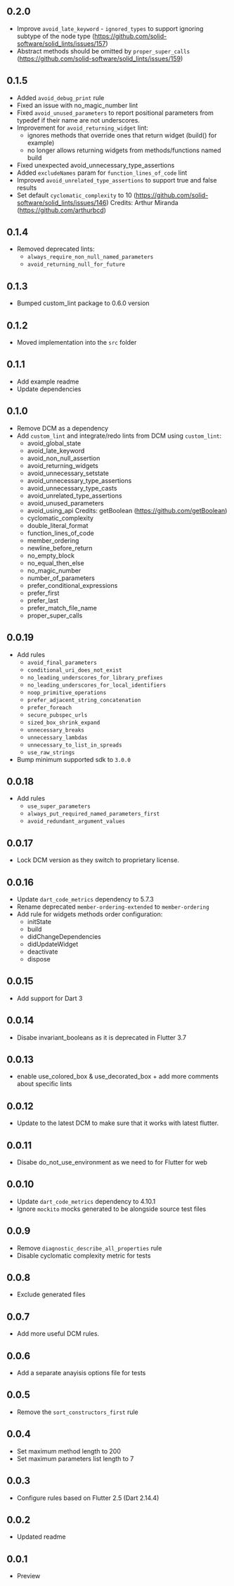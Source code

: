 ## 0.2.0

- Improve `avoid_late_keyword` - `ignored_types` to support ignoring subtype of the node type (https://github.com/solid-software/solid_lints/issues/157)
- Abstract methods should be omitted by `proper_super_calls` (https://github.com/solid-software/solid_lints/issues/159)


## 0.1.5

- Added `avoid_debug_print` rule
- Fixed an issue with no_magic_number lint
- Fixed `avoid_unused_parameters` to report positional parameters from typedef if their name are not underscores.
- Improvement for `avoid_returning_widget` lint:
  - ignores methods that override ones that return widget (build() for example)
  - no longer allows returning widgets from methods/functions named build
- Fixed unexpected avoid_unnecessary_type_assertions
- Added `excludeNames` param for `function_lines_of_code` lint
- Improved `avoid_unrelated_type_assertions` to support true and false results
- Set default `cyclomatic_complexity` to 10 (https://github.com/solid-software/solid_lints/issues/146)
  Credits: Arthur Miranda (https://github.com/arthurbcd)

## 0.1.4

- Removed deprecated lints:
  - `always_require_non_null_named_parameters`
  - `avoid_returning_null_for_future`

## 0.1.3

- Bumped custom_lint package to 0.6.0 version

## 0.1.2

- Moved implementation into the `src` folder

## 0.1.1

- Add example readme
- Update dependencies

## 0.1.0

- Remove DCM as a dependency
- Add `custom_lint` and integrate/redo lints from DCM using `custom_lint`:
  - avoid_global_state
  - avoid_late_keyword
  - avoid_non_null_assertion
  - avoid_returning_widgets
  - avoid_unnecessary_setstate
  - avoid_unnecessary_type_assertions
  - avoid_unnecessary_type_casts
  - avoid_unrelated_type_assertions
  - avoid_unused_parameters
  - avoid_using_api
    Credits: getBoolean (https://github.com/getBoolean)
  - cyclomatic_complexity
  - double_literal_format
  - function_lines_of_code
  - member_ordering
  - newline_before_return
  - no_empty_block
  - no_equal_then_else
  - no_magic_number
  - number_of_parameters
  - prefer_conditional_expressions
  - prefer_first
  - prefer_last
  - prefer_match_file_name
  - proper_super_calls

## 0.0.19

- Add rules
  - `avoid_final_parameters`
  - `conditional_uri_does_not_exist`
  - `no_leading_underscores_for_library_prefixes`
  - `no_leading_underscores_for_local_identifiers`
  - `noop_primitive_operations`
  - `prefer_adjacent_string_concatenation`
  - `prefer_foreach`
  - `secure_pubspec_urls`
  - `sized_box_shrink_expand`
  - `unnecessary_breaks`
  - `unnecessary_lambdas`
  - `unnecessary_to_list_in_spreads`
  - `use_raw_strings`
- Bump minimum supported sdk to `3.0.0`

## 0.0.18

- Add rules
  - `use_super_parameters`
  - `always_put_required_named_parameters_first`
  - `avoid_redundant_argument_values`

## 0.0.17

- Lock DCM version as they switch to proprietary license.

## 0.0.16

- Update `dart_code_metrics` dependency to 5.7.3
- Rename deprecated `member-ordering-extended` to `member-ordering`
- Add rule for widgets methods order configuration:
  - initState
  - build
  - didChangeDependencies
  - didUpdateWidget
  - deactivate
  - dispose

## 0.0.15

- Add support for Dart 3

## 0.0.14

- Disabe invariant_booleans as it is deprecated in Flutter 3.7

## 0.0.13

- enable use_colored_box & use_decorated_box + add more comments about specific lints

## 0.0.12

- Update to the latest DCM to make sure that it works with latest flutter.

## 0.0.11

- Disabe do_not_use_environment as we need to for Flutter for web

## 0.0.10

- Update `dart_code_metrics` dependency to 4.10.1
- Ignore `mockito` mocks generated to be alongside source test files

## 0.0.9

- Remove `diagnostic_describe_all_properties` rule
- Disable cyclomatic complexity metric for tests

## 0.0.8

- Exclude generated files

## 0.0.7

- Add more useful DCM rules.

## 0.0.6

- Add a separate anayisis options file for tests

## 0.0.5

- Remove the `sort_constructors_first` rule

## 0.0.4

- Set maximum method length to 200
- Set maximum parameters list length to 7

## 0.0.3

- Configure rules based on Flutter 2.5 (Dart 2.14.4)

## 0.0.2

- Updated readme

## 0.0.1

- Preview

